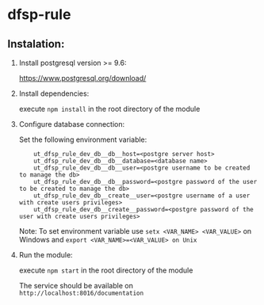 # dfsp-rule
## Instalation:

1. Install postgresql version >= 9.6:

    https://www.postgresql.org/download/

1. Install dependencies:

    execute ```npm install``` in the root directory of the module

1. Configure database connection:

    Set the following environment variable:
    ```
        ut_dfsp_rule_dev_db__db__host=<postgre server host>
        ut_dfsp_rule_dev_db__db__database=<database name>
        ut_dfsp_rule_dev_db__db__user=<postgre username to be created to manage the db>
        ut_dfsp_rule_dev_db__db__password=<postgre password of the user to be created to manage the db>
        ut_dfsp_rule_dev_db__create__user=<postgre username of a user with create users privileges>
        ut_dfsp_rule_dev_db__create__password=<postgre password of the user with create users privileges>
    ```

    Note:
    To set environment variable use ```setx <VAR_NAME> <VAR_VALUE>``` on Windows and ```export <VAR_NAME>=<VAR_VALUE> on Unix```

1. Run the module:

    execute ```npm start``` in the root directory of the module

    The service should be available on ```http://localhost:8016/documentation```


